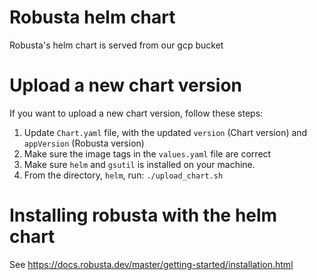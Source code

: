 # Robusta helm chart
Robusta's helm chart is served from our gcp bucket

# Upload a new chart version
If you want to upload a new chart version, follow these steps:
1. Update `Chart.yaml` file, with the updated `version` (Chart version) and `appVersion` (Robusta version)
2. Make sure the image tags in the `values.yaml` file are correct
3. Make sure `helm` and `gsutil` is installed on your machine.
4. From the directory, `helm`, run: `./upload_chart.sh`

# Installing robusta with the helm chart
See https://docs.robusta.dev/master/getting-started/installation.html
